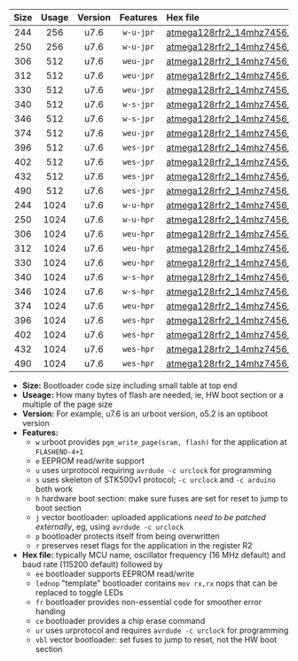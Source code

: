 |Size|Usage|Version|Features|Hex file|
|:-:|:-:|:-:|:-:|:--|
|244|256|u7.6|`w-u-jpr`|[atmega128rfr2_14mhz7456_38400bps_ur_vbl.hex](https://raw.githubusercontent.com/stefanrueger/urboot/main//atmega128rfr2_14mhz7456_38400bps_ur_vbl.hex)|
|250|256|u7.6|`w-u-jpr`|[atmega128rfr2_14mhz7456_38400bps_lednop_ur_vbl.hex](https://raw.githubusercontent.com/stefanrueger/urboot/main//atmega128rfr2_14mhz7456_38400bps_lednop_ur_vbl.hex)|
|306|512|u7.6|`weu-jpr`|[atmega128rfr2_14mhz7456_38400bps_ee_ur_vbl.hex](https://raw.githubusercontent.com/stefanrueger/urboot/main//atmega128rfr2_14mhz7456_38400bps_ee_ur_vbl.hex)|
|312|512|u7.6|`weu-jpr`|[atmega128rfr2_14mhz7456_38400bps_ee_lednop_ur_vbl.hex](https://raw.githubusercontent.com/stefanrueger/urboot/main//atmega128rfr2_14mhz7456_38400bps_ee_lednop_ur_vbl.hex)|
|330|512|u7.6|`weu-jpr`|[atmega128rfr2_14mhz7456_38400bps_ee_lednop_fr_ur_vbl.hex](https://raw.githubusercontent.com/stefanrueger/urboot/main//atmega128rfr2_14mhz7456_38400bps_ee_lednop_fr_ur_vbl.hex)|
|340|512|u7.6|`w-s-jpr`|[atmega128rfr2_14mhz7456_38400bps_vbl.hex](https://raw.githubusercontent.com/stefanrueger/urboot/main//atmega128rfr2_14mhz7456_38400bps_vbl.hex)|
|346|512|u7.6|`w-s-jpr`|[atmega128rfr2_14mhz7456_38400bps_lednop_vbl.hex](https://raw.githubusercontent.com/stefanrueger/urboot/main//atmega128rfr2_14mhz7456_38400bps_lednop_vbl.hex)|
|374|512|u7.6|`weu-jpr`|[atmega128rfr2_14mhz7456_38400bps_ee_lednop_fr_ce_ur_vbl.hex](https://raw.githubusercontent.com/stefanrueger/urboot/main//atmega128rfr2_14mhz7456_38400bps_ee_lednop_fr_ce_ur_vbl.hex)|
|396|512|u7.6|`wes-jpr`|[atmega128rfr2_14mhz7456_38400bps_ee_vbl.hex](https://raw.githubusercontent.com/stefanrueger/urboot/main//atmega128rfr2_14mhz7456_38400bps_ee_vbl.hex)|
|402|512|u7.6|`wes-jpr`|[atmega128rfr2_14mhz7456_38400bps_ee_lednop_vbl.hex](https://raw.githubusercontent.com/stefanrueger/urboot/main//atmega128rfr2_14mhz7456_38400bps_ee_lednop_vbl.hex)|
|432|512|u7.6|`wes-jpr`|[atmega128rfr2_14mhz7456_38400bps_ee_lednop_fr_vbl.hex](https://raw.githubusercontent.com/stefanrueger/urboot/main//atmega128rfr2_14mhz7456_38400bps_ee_lednop_fr_vbl.hex)|
|490|512|u7.6|`wes-jpr`|[atmega128rfr2_14mhz7456_38400bps_ee_lednop_fr_ce_vbl.hex](https://raw.githubusercontent.com/stefanrueger/urboot/main//atmega128rfr2_14mhz7456_38400bps_ee_lednop_fr_ce_vbl.hex)|
|244|1024|u7.6|`w-u-hpr`|[atmega128rfr2_14mhz7456_38400bps_ur.hex](https://raw.githubusercontent.com/stefanrueger/urboot/main//atmega128rfr2_14mhz7456_38400bps_ur.hex)|
|250|1024|u7.6|`w-u-hpr`|[atmega128rfr2_14mhz7456_38400bps_lednop_ur.hex](https://raw.githubusercontent.com/stefanrueger/urboot/main//atmega128rfr2_14mhz7456_38400bps_lednop_ur.hex)|
|306|1024|u7.6|`weu-hpr`|[atmega128rfr2_14mhz7456_38400bps_ee_ur.hex](https://raw.githubusercontent.com/stefanrueger/urboot/main//atmega128rfr2_14mhz7456_38400bps_ee_ur.hex)|
|312|1024|u7.6|`weu-hpr`|[atmega128rfr2_14mhz7456_38400bps_ee_lednop_ur.hex](https://raw.githubusercontent.com/stefanrueger/urboot/main//atmega128rfr2_14mhz7456_38400bps_ee_lednop_ur.hex)|
|330|1024|u7.6|`weu-hpr`|[atmega128rfr2_14mhz7456_38400bps_ee_lednop_fr_ur.hex](https://raw.githubusercontent.com/stefanrueger/urboot/main//atmega128rfr2_14mhz7456_38400bps_ee_lednop_fr_ur.hex)|
|340|1024|u7.6|`w-s-hpr`|[atmega128rfr2_14mhz7456_38400bps.hex](https://raw.githubusercontent.com/stefanrueger/urboot/main//atmega128rfr2_14mhz7456_38400bps.hex)|
|346|1024|u7.6|`w-s-hpr`|[atmega128rfr2_14mhz7456_38400bps_lednop.hex](https://raw.githubusercontent.com/stefanrueger/urboot/main//atmega128rfr2_14mhz7456_38400bps_lednop.hex)|
|374|1024|u7.6|`weu-hpr`|[atmega128rfr2_14mhz7456_38400bps_ee_lednop_fr_ce_ur.hex](https://raw.githubusercontent.com/stefanrueger/urboot/main//atmega128rfr2_14mhz7456_38400bps_ee_lednop_fr_ce_ur.hex)|
|396|1024|u7.6|`wes-hpr`|[atmega128rfr2_14mhz7456_38400bps_ee.hex](https://raw.githubusercontent.com/stefanrueger/urboot/main//atmega128rfr2_14mhz7456_38400bps_ee.hex)|
|402|1024|u7.6|`wes-hpr`|[atmega128rfr2_14mhz7456_38400bps_ee_lednop.hex](https://raw.githubusercontent.com/stefanrueger/urboot/main//atmega128rfr2_14mhz7456_38400bps_ee_lednop.hex)|
|432|1024|u7.6|`wes-hpr`|[atmega128rfr2_14mhz7456_38400bps_ee_lednop_fr.hex](https://raw.githubusercontent.com/stefanrueger/urboot/main//atmega128rfr2_14mhz7456_38400bps_ee_lednop_fr.hex)|
|490|1024|u7.6|`wes-hpr`|[atmega128rfr2_14mhz7456_38400bps_ee_lednop_fr_ce.hex](https://raw.githubusercontent.com/stefanrueger/urboot/main//atmega128rfr2_14mhz7456_38400bps_ee_lednop_fr_ce.hex)|

- **Size:** Bootloader code size including small table at top end
- **Useage:** How many bytes of flash are needed, ie, HW boot section or a multiple of the page size
- **Version:** For example, u7.6 is an urboot version, o5.2 is an optiboot version
- **Features:**
  + `w` urboot provides `pgm_write_page(sram, flash)` for the application at `FLASHEND-4+1`
  + `e` EEPROM read/write support
  + `u` uses urprotocol requiring `avrdude -c urclock` for programming
  + `s` uses skeleton of STK500v1 protocol; `-c urclock` and `-c arduino` both work
  + `h` hardware boot section: make sure fuses are set for reset to jump to boot section
  + `j` vector bootloader: uploaded applications *need to be patched externally*, eg, using `avrdude -c urclock`
  + `p` bootloader protects itself from being overwritten
  + `r` preserves reset flags for the application in the register R2
- **Hex file:** typically MCU name, oscillator frequency (16 MHz default) and baud rate (115200 default) followed by
  + `ee` bootloader supports EEPROM read/write
  + `lednop` "template" bootloader contains `mov rx,rx` nops that can be replaced to toggle LEDs
  + `fr` bootloader provides non-essential code for smoother error handing
  + `ce` bootloader provides a chip erase command
  + `ur` uses urprotocol and requires `avrdude -c urclock` for programming
  + `vbl` vector bootloader: set fuses to jump to reset, not the HW boot section
